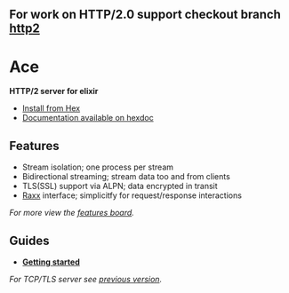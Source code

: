 ## For work on HTTP/2.0 support checkout branch [http2](https://github.com/CrowdHailer/Ace/tree/http2)

# Ace

**HTTP/2 server for elixir**

- [Install from Hex](https://hex.pm/packages/ace)
- [Documentation available on hexdoc](https://hexdocs.pm/ace)

## Features

- Stream isolation; one process per stream
- Bidirectional streaming; stream data too and from clients
- TLS(SSL) support via ALPN; data encrypted in transit
- [Raxx](https://github.com/crowdhailer/raxx) interface; simplicitfy for request/response interactions

*For more view the [features board](https://github.com/CrowdHailer/Ace/projects/1).*

## Guides

- **[Getting started](getting_started.md)**

*For TCP/TLS server see [previous version](https://github.com/CrowdHailer/Ace/tree/0.9.1).*
